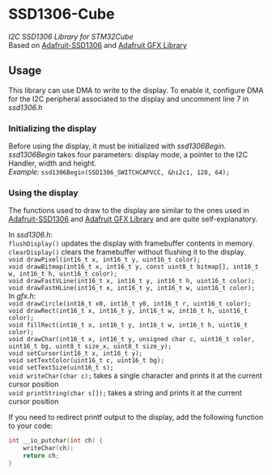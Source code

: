 # SSD1306-Cube
*I2C SSD1306 Library for STM32Cube*\
Based on [Adafruit-SSD1306](https://github.com/adafruit/Adafruit_SSD1306) and [Adafruit GFX Library](https://github.com/adafruit/Adafruit-GFX-Library)
## Usage
This library can use DMA to write to the display. To enable it, configure DMA for the I2C peripheral associated to the display and uncomment line 7 in _ssd1306.h_

### Initializing the display
Before using the display, it must be initialized with _ssd1306Begin_.\
_ssd1306Begin_ takes four parameters: display mode, a pointer to the I2C Handler, width and height.\
_Example:_ `ssd1306Begin(SSD1306_SWITCHCAPVCC, &hi2c1, 128, 64);`

### Using the display

The functions used to draw to the display are similar to the ones used in [Adafruit-SSD1306](https://github.com/adafruit/Adafruit_SSD1306) and [Adafruit GFX Library](https://github.com/adafruit/Adafruit-GFX-Library) and are quite self-explanatory.

In _ssd1306.h_:\
`flushDisplay()` updates the display with framebuffer contents in memory.\
`clearDisplay()` clears the framebuffer without flushing it to the display.\
`void drawPixel(int16_t x, int16_t y, uint16_t color);`\
`void drawBitmap(int16_t x, int16_t y, const uint8_t bitmap[], int16_t w, int16_t h, uint16_t color);` \
`void drawFastVLine(int16_t x, int16_t y, int16_t h, uint16_t color);`\
`void drawFastHLine(int16_t x, int16_t y, int16_t w, uint16_t color);`\
In _gfx.h_:\
`void drawCircle(int16_t x0, int16_t y0, int16_t r, uint16_t color);`\
`void drawRect(int16_t x, int16_t y, int16_t w, int16_t h, uint16_t color);`\
`void fillRect(int16_t x, int16_t y, int16_t w, int16_t h, uint16_t color);`\
`void drawChar(int16_t x, int16_t y, unsigned char c, uint16_t color, uint16_t bg, uint8_t size_x, uint8_t size_y);`\
`void setCursor(int16_t x, int16_t y);`\
`void setTextColor(uint16_t c, uint16_t bg);`\
`void setTextSize(uint16_t s);`\
`void writeChar(char c);` takes a single character and prints it at the current cursor position\
`void printString(char s[]);` takes a string and prints it at the current cursor position

If you need to redirect printf output to the display, add the following function to your code:
```c
int __io_putchar(int ch) {
	writeChar(ch);
    return ch;
}
```


